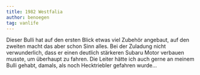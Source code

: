 ```yaml
---
title: 1982 Westfalia
author: benoegen
tag: vanlife
---
```

Dieser Bulli hat auf den ersten Blick etwas viel Zubehör angebaut, auf den zweiten macht das aber schon Sinn alles. 
Bei der Zuladung nicht verwunderlich, dass er einen deutlich stärkeren Subaru Motor verbauen musste, um überhaupt zu fahren. 
Die Leiter hätte ich auch gerne an meinem Bulli gehabt, damals, als noch Hecktriebler gefahren wurde…
